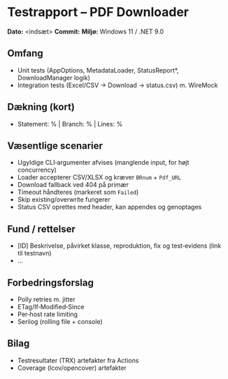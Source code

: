 # Testrapport – PDF Downloader


**Dato:** <indsæt>
**Commit:** <SHA>
**Miljø:** Windows 11 / .NET 9.0


## Omfang
- Unit tests (AppOptions, MetadataLoader, StatusReport*, DownloadManager logik)
- Integration tests (Excel/CSV → Download → status.csv) m. WireMock


## Dækning (kort)
- Statement: <xx>% | Branch: <yy>% | Lines: <zz>%


## Væsentlige scenarier
- Ugyldige CLI‑argumenter afvises (manglende input, for højt concurrency)
- Loader accepterer CSV/XLSX og kræver `BRnum` + `Pdf_URL`
- Download fallback ved 404 på primær
- Timeout håndteres (markeret som `Failed`)
- Skip existing/overwrite fungerer
- Status CSV oprettes med header, kan appendes og genoptages


## Fund / rettelser
- [ID] Beskrivelse, påvirket klasse, reproduktion, fix og test‑evidens (link til testnavn)
- …


## Forbedringsforslag
- Polly retries m. jitter
- ETag/If‑Modified‑Since
- Per‑host rate limiting
- Serilog (rolling file + console)


## Bilag
- Testresultater (TRX) artefakter fra Actions
- Coverage (lcov/opencover) artefakter